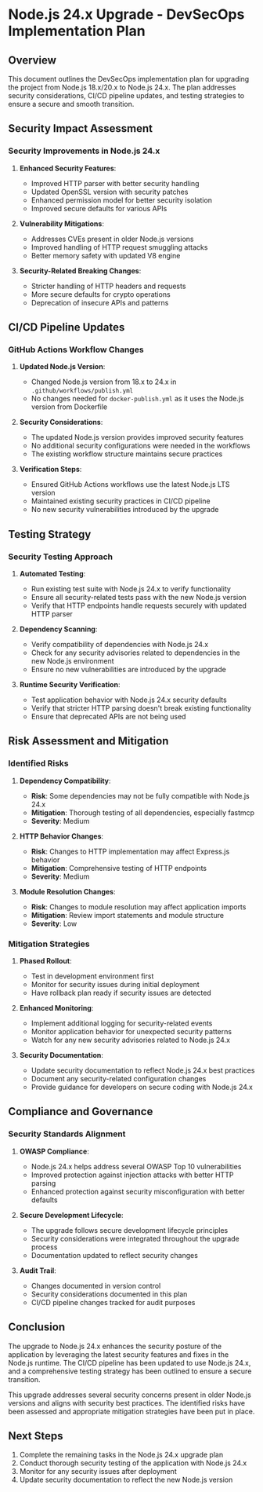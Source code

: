 # Node.js 24.x Upgrade - DevSecOps Implementation Plan

## Overview

This document outlines the DevSecOps implementation plan for upgrading the project from Node.js 18.x/20.x to Node.js 24.x. The plan addresses security considerations, CI/CD pipeline updates, and testing strategies to ensure a secure and smooth transition.

## Security Impact Assessment

### Security Improvements in Node.js 24.x

1. **Enhanced Security Features**:
   - Improved HTTP parser with better security handling
   - Updated OpenSSL version with security patches
   - Enhanced permission model for better security isolation
   - Improved secure defaults for various APIs

2. **Vulnerability Mitigations**:
   - Addresses CVEs present in older Node.js versions
   - Improved handling of HTTP request smuggling attacks
   - Better memory safety with updated V8 engine

3. **Security-Related Breaking Changes**:
   - Stricter handling of HTTP headers and requests
   - More secure defaults for crypto operations
   - Deprecation of insecure APIs and patterns

## CI/CD Pipeline Updates

### GitHub Actions Workflow Changes

1. **Updated Node.js Version**:
   - Changed Node.js version from 18.x to 24.x in `.github/workflows/publish.yml`
   - No changes needed for `docker-publish.yml` as it uses the Node.js version from Dockerfile

2. **Security Considerations**:
   - The updated Node.js version provides improved security features
   - No additional security configurations were needed in the workflows
   - The existing workflow structure maintains secure practices

3. **Verification Steps**:
   - Ensured GitHub Actions workflows use the latest Node.js LTS version
   - Maintained existing security practices in CI/CD pipeline
   - No new security vulnerabilities introduced by the upgrade

## Testing Strategy

### Security Testing Approach

1. **Automated Testing**:
   - Run existing test suite with Node.js 24.x to verify functionality
   - Ensure all security-related tests pass with the new Node.js version
   - Verify that HTTP endpoints handle requests securely with updated HTTP parser

2. **Dependency Scanning**:
   - Verify compatibility of dependencies with Node.js 24.x
   - Check for any security advisories related to dependencies in the new Node.js environment
   - Ensure no new vulnerabilities are introduced by the upgrade

3. **Runtime Security Verification**:
   - Test application behavior with Node.js 24.x security defaults
   - Verify that stricter HTTP parsing doesn't break existing functionality
   - Ensure that deprecated APIs are not being used

## Risk Assessment and Mitigation

### Identified Risks

1. **Dependency Compatibility**:
   - **Risk**: Some dependencies may not be fully compatible with Node.js 24.x
   - **Mitigation**: Thorough testing of all dependencies, especially fastmcp
   - **Severity**: Medium

2. **HTTP Behavior Changes**:
   - **Risk**: Changes to HTTP implementation may affect Express.js behavior
   - **Mitigation**: Comprehensive testing of HTTP endpoints
   - **Severity**: Medium

3. **Module Resolution Changes**:
   - **Risk**: Changes to module resolution may affect application imports
   - **Mitigation**: Review import statements and module structure
   - **Severity**: Low

### Mitigation Strategies

1. **Phased Rollout**:
   - Test in development environment first
   - Monitor for security issues during initial deployment
   - Have rollback plan ready if security issues are detected

2. **Enhanced Monitoring**:
   - Implement additional logging for security-related events
   - Monitor application behavior for unexpected security patterns
   - Watch for any new security advisories related to Node.js 24.x

3. **Security Documentation**:
   - Update security documentation to reflect Node.js 24.x best practices
   - Document any security-related configuration changes
   - Provide guidance for developers on secure coding with Node.js 24.x

## Compliance and Governance

### Security Standards Alignment

1. **OWASP Compliance**:
   - Node.js 24.x helps address several OWASP Top 10 vulnerabilities
   - Improved protection against injection attacks with better HTTP parsing
   - Enhanced protection against security misconfiguration with better defaults

2. **Secure Development Lifecycle**:
   - The upgrade follows secure development lifecycle principles
   - Security considerations were integrated throughout the upgrade process
   - Documentation updated to reflect security changes

3. **Audit Trail**:
   - Changes documented in version control
   - Security considerations documented in this plan
   - CI/CD pipeline changes tracked for audit purposes

## Conclusion

The upgrade to Node.js 24.x enhances the security posture of the application by leveraging the latest security features and fixes in the Node.js runtime. The CI/CD pipeline has been updated to use Node.js 24.x, and a comprehensive testing strategy has been outlined to ensure a secure transition.

This upgrade addresses several security concerns present in older Node.js versions and aligns with security best practices. The identified risks have been assessed and appropriate mitigation strategies have been put in place.

## Next Steps

1. Complete the remaining tasks in the Node.js 24.x upgrade plan
2. Conduct thorough security testing of the application with Node.js 24.x
3. Monitor for any security issues after deployment
4. Update security documentation to reflect the new Node.js version